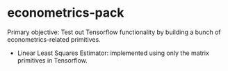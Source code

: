 # econometrics-pack

Primary objective: Test out Tensorflow functionality by building a bunch of econometrics-related primitives.
- Linear Least Squares Estimator: implemented using only the matrix primitives in Tensorflow.
